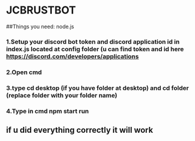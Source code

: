 # JCBRUSTBOT

##Things you need:
node.js

### 1.Setup your discord bot token and discord application id in index.js located at config folder (u can find token and id here https://discord.com/developers/applications
### 2.Open cmd
### 3.type cd desktop (if you have folder at desktop) and cd folder (replace folder with your folder name)
### 4.Type in cmd npm start run



## if u did everything correctly it will work
